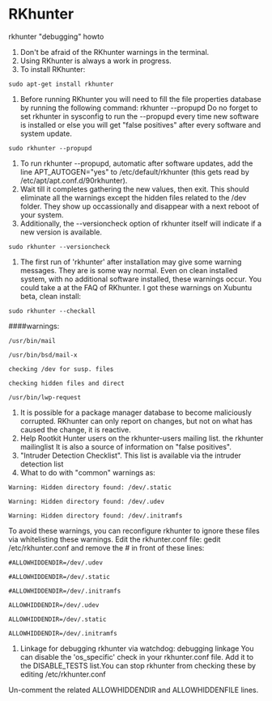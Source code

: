 # RKhunter

rkhunter "debugging" howto
1. Don't be afraid of the RKhunter warnings in the terminal.
2. Using RKhunter is always a work in progress.
3. To install RKhunter:

`sudo apt-get install rkhunter`

1. Before running RKhunter you will need to fill the file properties database by running the following command: rkhunter --propupd Do no forget to set rkhunter in sysconfig to run the --propupd every time new software is installed or else you will get "false positives" after every software and system update.

`sudo rkhunter --propupd`

1. To run rkhunter --propupd, automatic after software updates, add the line APT_AUTOGEN="yes" to /etc/default/rkhunter (this gets read by /etc/apt/apt.conf.d/90rkhunter).
2. Wait till it completes gathering the new values, then exit. This should eliminate all the warnings except the hidden files related to the /dev folder. They show up occassionally and disappear with a next reboot of your system.
3. Additionally, the --versioncheck option of rkhunter itself will indicate if a new version is available.

`sudo rkhunter --versioncheck`

1. The first run of 'rkhunter' after installation may give some warning messages. They are is some way normal. Even on clean installed system, with no additional software installed, these warnings occur. You could take a at the FAQ of RKhunter. I got these warnings on Xubuntu beta, clean install:

`sudo rkhunter --checkall`

####warnings:

```
/usr/bin/mail

/usr/bin/bsd/mail-x

checking /dev for susp. files

checking hidden files and direct

/usr/bin/lwp-request
```

1. It is possible for a package manager database to become maliciously corrupted. RKhunter can only report on changes, but not on what has caused the change, it is reactive.
2. Help Rootkit Hunter users on the rkhunter-users mailing list. the rkhunter mailinglist It is also a source of information on "false positives".
3. "Intruder Detection Checklist". This list is available via the intruder detection list
4. What to do with "common" warnings as:

```
Warning: Hidden directory found: /dev/.static

Warning: Hidden directory found: /dev/.udev

Warning: Hidden directory found: /dev/.initramfs
```

To avoid these warnings, you can reconfigure rkhunter to ignore these files via whitelisting these warnings. Edit the rkhunter.conf file: gedit /etc/rkhunter.conf and remove the # in front of these lines:

```
#ALLOWHIDDENDIR=/dev/.udev

#ALLOWHIDDENDIR=/dev/.static

#ALLOWHIDDENDIR=/dev/.initramfs

ALLOWHIDDENDIR=/dev/.udev

ALLOWHIDDENDIR=/dev/.static

ALLOWHIDDENDIR=/dev/.initramfs
```

1. Linkage for debugging rkhunter via watchdog: debugging linkage You can disable the 'os_specific' check in your rkhunter.conf file. Add it to the DISABLE_TESTS list.You can stop rkhunter from checking these by editing /etc/rkhunter.conf

Un-comment the related ALLOWHIDDENDIR and ALLOWHIDDENFILE lines.